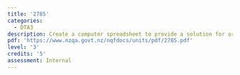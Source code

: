 ```yaml
---
title: '2785'
categories:
  - DTA3
description: Create a computer spreadsheet to provide a solution for organisation use
pdf: 'https://www.nzqa.govt.nz/nqfdocs/units/pdf/2785.pdf'
level: '3'
credits: '5'
assessment: Internal
---
```


